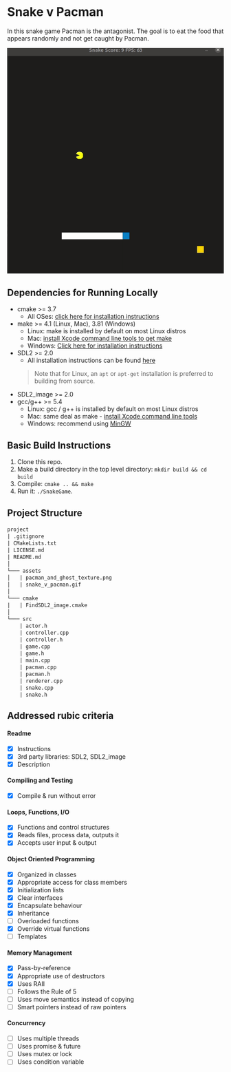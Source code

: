 # Snake v Pacman

In this snake game Pacman is the antagonist. The goal is to eat the food that appears randomly and not get caught by Pacman.


<img src="assets/snake_v_pacman.gif"/>

## Dependencies for Running Locally
* cmake >= 3.7
  * All OSes: [click here for installation instructions](https://cmake.org/install/)
* make >= 4.1 (Linux, Mac), 3.81 (Windows)
  * Linux: make is installed by default on most Linux distros
  * Mac: [install Xcode command line tools to get make](https://developer.apple.com/xcode/features/)
  * Windows: [Click here for installation instructions](http://gnuwin32.sourceforge.net/packages/make.htm)
* SDL2 >= 2.0
  * All installation instructions can be found [here](https://wiki.libsdl.org/Installation)
  >Note that for Linux, an `apt` or `apt-get` installation is preferred to building from source. 
* SDL2_image >= 2.0
* gcc/g++ >= 5.4
  * Linux: gcc / g++ is installed by default on most Linux distros
  * Mac: same deal as make - [install Xcode command line tools](https://developer.apple.com/xcode/features/)
  * Windows: recommend using [MinGW](http://www.mingw.org/)

## Basic Build Instructions

1. Clone this repo.
2. Make a build directory in the top level directory: `mkdir build && cd build`
3. Compile: `cmake .. && make`
4. Run it: `./SnakeGame`.


## Project Structure

```
project
| .gitignore
| CMakeLists.txt
| LICENSE.md
| README.md
│
└─── assets
│   | pacman_and_ghost_texture.png
│   | snake_v_pacman.gif
│
└─── cmake
|   | FindSDL2_image.cmake
│
└─── src
    | actor.h
    | controller.cpp
    | controller.h
    | game.cpp
    | game.h
    | main.cpp
    | pacman.cpp
    | pacman.h
    | renderer.cpp
    | snake.cpp
    | snake.h

```

## Addressed rubic criteria

#### Readme  
* [x] Instructions
* [x] 3rd party libraries: SDL2, SDL2_image
* [x] Description

#### Compiling and Testing  
* [x] Compile & run without error

#### Loops, Functions, I/O  
* [x] Functions and control structures
* [x] Reads files, process data, outputs it
* [x] Accepts user input & output

#### Object Oriented Programming  
* [x] Organized in classes
* [x] Appropriate access for class members
* [x] Initialization lists
* [x] Clear interfaces
* [x] Encapsulate behaviour
* [x] Inheritance
* [ ] Overloaded functions
* [x] Override virtual functions
* [ ] Templates

#### Memory Management  
* [x] Pass-by-reference
* [x] Appropriate use of destructors
* [x] Uses RAII
* [ ] Follows the Rule of 5
* [ ] Uses move semantics instead of copying
* [ ] Smart pointers instead of raw pointers

#### Concurrency
* [ ] Uses multiple threads
* [ ] Uses promise & future
* [ ] Uses mutex or lock
* [ ] Uses condition variable
